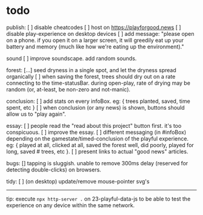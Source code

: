 # todo

publish:
[ ] disable cheatcodes
[ ] host on https://playforgood.news
[ ] disable play-experience on desktop devices
    [ ] add message: "please open on a phone. if you open it on a larger screen, it will greedily eat up your battery and memory (much like how we're eating up the environment)."

sound
[ ] improve soundscape. add random sounds.

forest:
[...] seed dryness in a single spot, and let the dryness spread organically
[ ] when saving the forest, trees should dry out on a rate connecting to the time-statusBar. during open-play, rate of drying may be random (or, at-least, be non-zero and not-manic). 

conclusion:
[ ] add stats on every infoBox. 
    eg: { trees planted, saved, time spent, etc }
[ ] when conclusion (or any news) is shown, buttons should allow us to "play again".

essay:
[ ] people read the "read about this project" button first. it's too conspicuous.
[ ] improve the essay.
[ ] different messaging (in #infoBox) depending on the gamestate/timed-conclusion of the playful experience. 
    eg: { played at all, clicked at all, saved the forest well, did poorly, played for long, saved # trees, etc }.
[ ] present links to actual "good news" articles.

bugs:
[] tapping is sluggish. unable to remove 300ms delay (reserved for detecting double-clicks) on browsers.

tidy:
[ ] (on desktop) update/remove mouse-pointer svg's


---

tip: execute `npx http-server .` on 23-playful-data-js to be able to test the experience on any device within the same network.